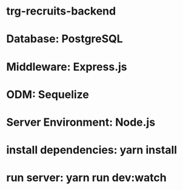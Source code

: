 # trg-recruits-backend

# Database: PostgreSQL
# Middleware: Express.js
# ODM: Sequelize
# Server Environment: Node.js

# install dependencies: yarn install
# run server: yarn run dev:watch

